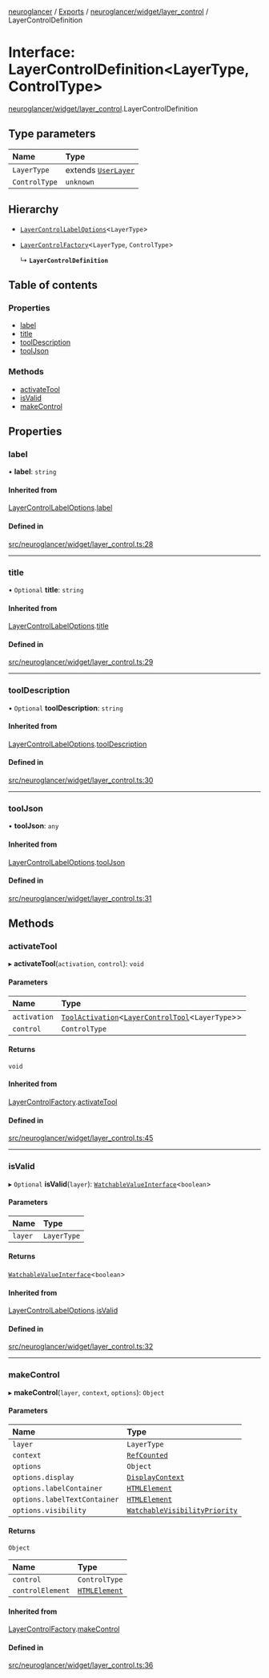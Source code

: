 [neuroglancer](../README.md) / [Exports](../modules.md) / [neuroglancer/widget/layer\_control](../modules/neuroglancer_widget_layer_control.md) / LayerControlDefinition

# Interface: LayerControlDefinition<LayerType, ControlType\>

[neuroglancer/widget/layer_control](../modules/neuroglancer_widget_layer_control.md).LayerControlDefinition

## Type parameters

| Name | Type |
| :------ | :------ |
| `LayerType` | extends [`UserLayer`](../classes/neuroglancer_layer.UserLayer.md) |
| `ControlType` | `unknown` |

## Hierarchy

- [`LayerControlLabelOptions`](neuroglancer_widget_layer_control.LayerControlLabelOptions.md)<`LayerType`\>

- [`LayerControlFactory`](neuroglancer_widget_layer_control.LayerControlFactory.md)<`LayerType`, `ControlType`\>

  ↳ **`LayerControlDefinition`**

## Table of contents

### Properties

- [label](neuroglancer_widget_layer_control.LayerControlDefinition.md#label)
- [title](neuroglancer_widget_layer_control.LayerControlDefinition.md#title)
- [toolDescription](neuroglancer_widget_layer_control.LayerControlDefinition.md#tooldescription)
- [toolJson](neuroglancer_widget_layer_control.LayerControlDefinition.md#tooljson)

### Methods

- [activateTool](neuroglancer_widget_layer_control.LayerControlDefinition.md#activatetool)
- [isValid](neuroglancer_widget_layer_control.LayerControlDefinition.md#isvalid)
- [makeControl](neuroglancer_widget_layer_control.LayerControlDefinition.md#makecontrol)

## Properties

### label

• **label**: `string`

#### Inherited from

[LayerControlLabelOptions](neuroglancer_widget_layer_control.LayerControlLabelOptions.md).[label](neuroglancer_widget_layer_control.LayerControlLabelOptions.md#label)

#### Defined in

[src/neuroglancer/widget/layer_control.ts:28](https://github.com/ActiveBrainAtlas2/neuroglancer/blob/034b457d/src/neuroglancer/widget/layer_control.ts#L28)

___

### title

• `Optional` **title**: `string`

#### Inherited from

[LayerControlLabelOptions](neuroglancer_widget_layer_control.LayerControlLabelOptions.md).[title](neuroglancer_widget_layer_control.LayerControlLabelOptions.md#title)

#### Defined in

[src/neuroglancer/widget/layer_control.ts:29](https://github.com/ActiveBrainAtlas2/neuroglancer/blob/034b457d/src/neuroglancer/widget/layer_control.ts#L29)

___

### toolDescription

• `Optional` **toolDescription**: `string`

#### Inherited from

[LayerControlLabelOptions](neuroglancer_widget_layer_control.LayerControlLabelOptions.md).[toolDescription](neuroglancer_widget_layer_control.LayerControlLabelOptions.md#tooldescription)

#### Defined in

[src/neuroglancer/widget/layer_control.ts:30](https://github.com/ActiveBrainAtlas2/neuroglancer/blob/034b457d/src/neuroglancer/widget/layer_control.ts#L30)

___

### toolJson

• **toolJson**: `any`

#### Inherited from

[LayerControlLabelOptions](neuroglancer_widget_layer_control.LayerControlLabelOptions.md).[toolJson](neuroglancer_widget_layer_control.LayerControlLabelOptions.md#tooljson)

#### Defined in

[src/neuroglancer/widget/layer_control.ts:31](https://github.com/ActiveBrainAtlas2/neuroglancer/blob/034b457d/src/neuroglancer/widget/layer_control.ts#L31)

## Methods

### activateTool

▸ **activateTool**(`activation`, `control`): `void`

#### Parameters

| Name | Type |
| :------ | :------ |
| `activation` | [`ToolActivation`](../classes/neuroglancer_ui_tool.ToolActivation.md)<[`LayerControlTool`](../classes/neuroglancer_widget_layer_control.LayerControlTool.md)<`LayerType`\>\> |
| `control` | `ControlType` |

#### Returns

`void`

#### Inherited from

[LayerControlFactory](neuroglancer_widget_layer_control.LayerControlFactory.md).[activateTool](neuroglancer_widget_layer_control.LayerControlFactory.md#activatetool)

#### Defined in

[src/neuroglancer/widget/layer_control.ts:45](https://github.com/ActiveBrainAtlas2/neuroglancer/blob/034b457d/src/neuroglancer/widget/layer_control.ts#L45)

___

### isValid

▸ `Optional` **isValid**(`layer`): [`WatchableValueInterface`](neuroglancer_trackable_value.WatchableValueInterface.md)<`boolean`\>

#### Parameters

| Name | Type |
| :------ | :------ |
| `layer` | `LayerType` |

#### Returns

[`WatchableValueInterface`](neuroglancer_trackable_value.WatchableValueInterface.md)<`boolean`\>

#### Inherited from

[LayerControlLabelOptions](neuroglancer_widget_layer_control.LayerControlLabelOptions.md).[isValid](neuroglancer_widget_layer_control.LayerControlLabelOptions.md#isvalid)

#### Defined in

[src/neuroglancer/widget/layer_control.ts:32](https://github.com/ActiveBrainAtlas2/neuroglancer/blob/034b457d/src/neuroglancer/widget/layer_control.ts#L32)

___

### makeControl

▸ **makeControl**(`layer`, `context`, `options`): `Object`

#### Parameters

| Name | Type |
| :------ | :------ |
| `layer` | `LayerType` |
| `context` | [`RefCounted`](../classes/neuroglancer_util_disposable.RefCounted.md) |
| `options` | `Object` |
| `options.display` | [`DisplayContext`](../classes/neuroglancer_display_context.DisplayContext.md) |
| `options.labelContainer` | [`HTMLElement`](../modules/main_module._internal_.md#htmlelement) |
| `options.labelTextContainer` | [`HTMLElement`](../modules/main_module._internal_.md#htmlelement) |
| `options.visibility` | [`WatchableVisibilityPriority`](../classes/neuroglancer_visibility_priority_frontend.WatchableVisibilityPriority.md) |

#### Returns

`Object`

| Name | Type |
| :------ | :------ |
| `control` | `ControlType` |
| `controlElement` | [`HTMLElement`](../modules/main_module._internal_.md#htmlelement) |

#### Inherited from

[LayerControlFactory](neuroglancer_widget_layer_control.LayerControlFactory.md).[makeControl](neuroglancer_widget_layer_control.LayerControlFactory.md#makecontrol)

#### Defined in

[src/neuroglancer/widget/layer_control.ts:36](https://github.com/ActiveBrainAtlas2/neuroglancer/blob/034b457d/src/neuroglancer/widget/layer_control.ts#L36)
